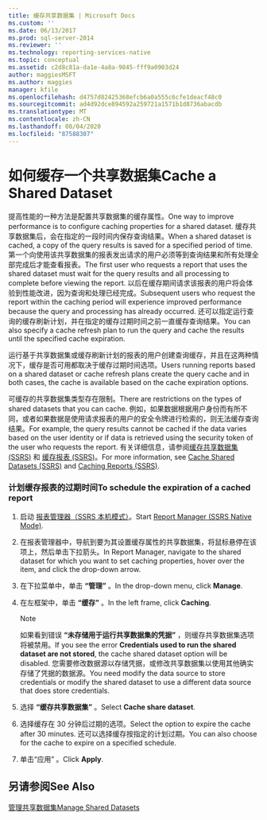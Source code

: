 ```yaml
---
title: 缓存共享数据集 | Microsoft Docs
ms.custom: ''
ms.date: 06/13/2017
ms.prod: sql-server-2014
ms.reviewer: ''
ms.technology: reporting-services-native
ms.topic: conceptual
ms.assetid: c2d8c81a-da1e-4a8a-9845-fff9a0903d24
author: maggiesMSFT
ms.author: maggies
manager: kfile
ms.openlocfilehash: d4757d82425368efcb6a0a555c6cfe1deacf48c0
ms.sourcegitcommit: ad4d92dce894592a259721a1571b1d8736abacdb
ms.translationtype: MT
ms.contentlocale: zh-CN
ms.lasthandoff: 08/04/2020
ms.locfileid: "87588307"
---
```

# <a name="cache-a-shared-dataset"></a><span data-ttu-id="a07f1-102">如何缓存一个共享数据集</span><span class="sxs-lookup"><span data-stu-id="a07f1-102">Cache a Shared Dataset</span></span>
  <span data-ttu-id="a07f1-103">提高性能的一种方法是配置共享数据集的缓存属性。</span><span class="sxs-lookup"><span data-stu-id="a07f1-103">One way to improve performance is to configure caching properties for a shared dataset.</span></span> <span data-ttu-id="a07f1-104">缓存共享数据集后，会在指定的一段时间内保存查询结果。</span><span class="sxs-lookup"><span data-stu-id="a07f1-104">When a shared dataset is cached, a copy of the query results is saved for a specified period of time.</span></span> <span data-ttu-id="a07f1-105">第一个向使用该共享数据集的报表发出请求的用户必须等到查询结果和所有处理全部完成后才能查看报表。</span><span class="sxs-lookup"><span data-stu-id="a07f1-105">The first user who requests a report that uses the shared dataset must wait for the query results and all processing to complete before viewing the report.</span></span> <span data-ttu-id="a07f1-106">以后在缓存期间请求该报表的用户将会体验到性能改进，因为查询和处理已经完成。</span><span class="sxs-lookup"><span data-stu-id="a07f1-106">Subsequent users who request the report within the caching period will experience improved performance because the query and processing has already occurred.</span></span> <span data-ttu-id="a07f1-107">还可以指定运行查询的缓存刷新计划，并在指定的缓存过期时间之前一直缓存查询结果。</span><span class="sxs-lookup"><span data-stu-id="a07f1-107">You can also specify a cache refresh plan to run the query and cache the results until the specified cache expiration.</span></span>  
  
 <span data-ttu-id="a07f1-108">运行基于共享数据集或缓存刷新计划的报表的用户创建查询缓存，并且在这两种情况下，缓存是否可用都取决于缓存过期时间选项。</span><span class="sxs-lookup"><span data-stu-id="a07f1-108">Users running reports based on a shared dataset or cache refresh plans create the query cache and in both cases, the cache is available based on the cache expiration options.</span></span>  
  
 <span data-ttu-id="a07f1-109">可缓存的共享数据集类型存在限制。</span><span class="sxs-lookup"><span data-stu-id="a07f1-109">There are restrictions on the types of shared datasets that you can cache.</span></span> <span data-ttu-id="a07f1-110">例如，如果数据根据用户身份而有所不同，或者如果数据是使用请求报表的用户的安全令牌进行检索的，则无法缓存查询结果。</span><span class="sxs-lookup"><span data-stu-id="a07f1-110">For example, the query results cannot be cached if the data varies based on the user identity or if data is retrieved using the security token of the user who requests the report.</span></span> <span data-ttu-id="a07f1-111">有关详细信息，请参阅[缓存共享数据集 (SSRS)](cache-shared-datasets-ssrs.md) 和 [缓存报表 (SSRS)](caching-reports-ssrs.md)。</span><span class="sxs-lookup"><span data-stu-id="a07f1-111">For more information, see [Cache Shared Datasets &#40;SSRS&#41;](cache-shared-datasets-ssrs.md) and [Caching Reports &#40;SSRS&#41;](caching-reports-ssrs.md).</span></span>  
  
### <a name="to-schedule-the-expiration-of-a-cached-report"></a><span data-ttu-id="a07f1-112">计划缓存报表的过期时间</span><span class="sxs-lookup"><span data-stu-id="a07f1-112">To schedule the expiration of a cached report</span></span>  
  
1.  <span data-ttu-id="a07f1-113">启动 [报表管理器（SSRS 本机模式）](../report-manager-ssrs-native-mode.md)。</span><span class="sxs-lookup"><span data-stu-id="a07f1-113">Start [Report Manager  &#40;SSRS Native Mode&#41;](../report-manager-ssrs-native-mode.md).</span></span>  
  
2.  <span data-ttu-id="a07f1-114">在报表管理器中，导航到要为其设置缓存属性的共享数据集，将鼠标悬停在该项上，然后单击下拉箭头。</span><span class="sxs-lookup"><span data-stu-id="a07f1-114">In Report Manager, navigate to the shared dataset for which you want to set caching properties, hover over the item, and click the drop-down arrow.</span></span>  
  
3.  <span data-ttu-id="a07f1-115">在下拉菜单中，单击 **“管理”** 。</span><span class="sxs-lookup"><span data-stu-id="a07f1-115">In the drop-down menu, click **Manage**.</span></span>  
  
4.  <span data-ttu-id="a07f1-116">在左框架中，单击 **“缓存”** 。</span><span class="sxs-lookup"><span data-stu-id="a07f1-116">In the left frame, click **Caching**.</span></span>  
  
    > [!NOTE]  
    >  <span data-ttu-id="a07f1-117">如果看到错误 **“未存储用于运行共享数据集的凭据”** ，则缓存共享数据集选项将被禁用。</span><span class="sxs-lookup"><span data-stu-id="a07f1-117">If you see the error **Credentials used to run the shared dataset are not stored**, the cache shared dataset option will be disabled.</span></span> <span data-ttu-id="a07f1-118">您需要修改数据源以存储凭据，或修改共享数据集以使用其他确实存储了凭据的数据源。</span><span class="sxs-lookup"><span data-stu-id="a07f1-118">You need modify the data source to store credentials or modify the shared dataset to use a different data source that does store credentials.</span></span>  
  
5.  <span data-ttu-id="a07f1-119">选择 **“缓存共享数据集”** 。</span><span class="sxs-lookup"><span data-stu-id="a07f1-119">Select **Cache share dataset**.</span></span>  
  
6.  <span data-ttu-id="a07f1-120">选择缓存在 30 分钟后过期的选项。</span><span class="sxs-lookup"><span data-stu-id="a07f1-120">Select the option to expire the cache after 30 minutes.</span></span> <span data-ttu-id="a07f1-121">还可以选择缓存按指定的计划过期。</span><span class="sxs-lookup"><span data-stu-id="a07f1-121">You can also choose for the cache to expire on a specified schedule.</span></span>  
  
7.  <span data-ttu-id="a07f1-122">单击“应用”  。</span><span class="sxs-lookup"><span data-stu-id="a07f1-122">Click **Apply**.</span></span>  
  
## <a name="see-also"></a><span data-ttu-id="a07f1-123">另请参阅</span><span class="sxs-lookup"><span data-stu-id="a07f1-123">See Also</span></span>  
 [<span data-ttu-id="a07f1-124">管理共享数据集</span><span class="sxs-lookup"><span data-stu-id="a07f1-124">Manage Shared Datasets</span></span>](../report-data/manage-shared-datasets.md)  
  
  
